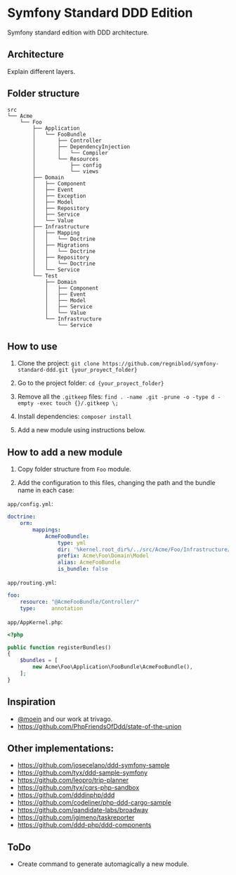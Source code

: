 Symfony Standard DDD Edition
============================

Symfony standard edition with DDD architecture.


## Architecture

Explain different layers.


## Folder structure
```
src
└── Acme
    └── Foo
        ├── Application
        │   └── FooBundle
        │       ├── Controller
        │       ├── DependencyInjection
        │       │   └── Compiler
        │       └── Resources
        │           ├── config
        │           └── views
        ├── Domain
        │   ├── Component
        │   ├── Event
        │   ├── Exception
        │   ├── Model
        │   ├── Repository
        │   ├── Service
        │   └── Value
        ├── Infrastructure
        │   ├── Mapping
        │   │   └── Doctrine
        │   ├── Migrations
        │   │   └── Doctrine
        │   ├── Repository
        │   │   └── Doctrine
        │   └── Service
        └── Test
            ├── Domain
            │   ├── Component
            │   ├── Event
            │   ├── Model
            │   ├── Service
            │   └── Value
            └── Infrastructure
                └── Service
```


## How to use

1. Clone the project:
`git clone https://github.com/regniblod/symfony-standard-ddd.git {your_proyect_folder}`

2. Go to the project folder:
`cd {your_proyect_folder}`

3. Remove all the `.gitkeep` files:
`find . -name .git -prune -o -type d -empty -exec touch {}/.gitkeep \;`

4. Install dependencies:
`composer install`

5. Add a new module using instructions below.


## How to add a new module

1. Copy folder structure from `Foo` module.

2. Add the configuration to this files, changing the path and the bundle name in each case:

`app/config.yml`:
```yaml
doctrine:
    orm:
        mappings:
            AcmeFooBundle:
                type: yml
                dir: '%kernel.root_dir%/../src/Acme/Foo/Infrastructure/Mapping/Doctrine'
                prefix: Acme\Foo\Domain\Model
                alias: AcmeFooBundle
                is_bundle: false
```

`app/routing.yml`:
```yaml
foo:
    resource: "@AcmeFooBundle/Controller/"
    type:     annotation
```

`app/AppKernel.php`:
```php
<?php

public function registerBundles()
{
    $bundles = [
        new Acme\Foo\Application\FooBundle\AcmeFooBundle(),
    ];
}
```


## Inspiration

- [@moein](https://github.com/moein) and our work at trivago.
- https://github.com/PhpFriendsOfDdd/state-of-the-union


## Other implementations:

- https://github.com/josecelano/ddd-symfony-sample
- https://github.com/tyx/ddd-sample-symfony
- https://github.com/leopro/trip-planner
- https://github.com/tyx/cqrs-php-sandbox
- https://github.com/dddinphp/ddd
- https://github.com/codeliner/php-ddd-cargo-sample
- https://github.com/qandidate-labs/broadway
- https://github.com/jgimeno/taskreporter
- https://github.com/ddd-php/ddd-components


## ToDo

- Create command to generate automagically a new module.
